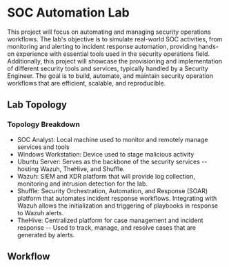 # SOC Automation Lab
This project will focus on automating and managing security operations workflows. The lab's objective is to simulate real-world SOC activities, from monitoring and alerting to incident response automation, providing hands-on experience with essential tools used in the security operations field. Additionally, this project will showcase the provisioning and implementation of different security tools and services, typically handled by a Security Engineer. The goal is to build, automate, and maintain security operation workflows that are efficient, scalable, and reproducible. 
## Lab Topology

### Topology Breakdown
- SOC Analyst: Local machine used to monitor and remotely manage services and tools
- Windows Workstation: Device used to stage malicious activity
- Ubuntu Server: Serves as the backbone of the security services -- hosting Wazuh, TheHive, and Shuffle.
- Wazuh: SIEM and XDR platform that will provide log collection, monitoring and intrusion detection for the lab. 
- Shuffle: Security Orchestration, Automation, and Response (SOAR) platform that automates incident response workflows. Integrating with Wazuh allows the initialization and triggering of playbooks in response to Wazuh alerts. 
- TheHive: Centralized platform for case management and incident response -- Used to track, manage, and resolve cases that are generated by alerts.
## Workflow

